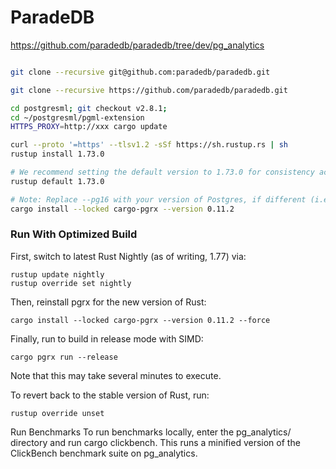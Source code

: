 # ParadeDB

https://github.com/paradedb/paradedb/tree/dev/pg_analytics

```bash

git clone --recursive git@github.com:paradedb/paradedb.git

git clone --recursive https://github.com/paradedb/paradedb.git

cd postgresml; git checkout v2.8.1; 
cd ~/postgresml/pgml-extension
HTTPS_PROXY=http://xxx cargo update
```


```bash
curl --proto '=https' --tlsv1.2 -sSf https://sh.rustup.rs | sh
rustup install 1.73.0

# We recommend setting the default version to 1.73.0 for consistency across your system
rustup default 1.73.0

# Note: Replace --pg16 with your version of Postgres, if different (i.e. --pg15, --pg14, etc.)
cargo install --locked cargo-pgrx --version 0.11.2
```



### Run With Optimized Build

First, switch to latest Rust Nightly (as of writing, 1.77) via:

```bsah
rustup update nightly
rustup override set nightly
```

Then, reinstall pgrx for the new version of Rust:

```bsah
cargo install --locked cargo-pgrx --version 0.11.2 --force
```

Finally, run to build in release mode with SIMD:

```bsah
cargo pgrx run --release
```

Note that this may take several minutes to execute.

To revert back to the stable version of Rust, run:

```bsah
rustup override unset
```

Run Benchmarks
To run benchmarks locally, enter the pg_analytics/ directory and run cargo clickbench. This runs a minified version of the ClickBench benchmark suite on pg_analytics.